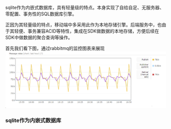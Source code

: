 sqlite作为内嵌式数据库，具有轻量级的特点。本身实现了自给自足、无服务器、零配置、事务性的SQL数据库引擎。

正因为其轻量级的特点，移动端中多采用此作为本地存储引擎。后端服务中，也由于其轻便、事务兼容ACID等特性，集成在SDK做数据的本地存储，方便后续在SDK中做数据的聚合查询等操作。


首先我们看下图，通过rabbitmq的监控图表来展现
![使用sqlite导致尖刺问题](pic/sqlite.png)

### sqlite作为内嵌式数据库
